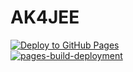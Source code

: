 # AK4JEE

[![Deploy to GitHub Pages](https://github.com/akashicrecords4jee/akashicrecords4jee.github.io/actions/workflows/deploy.yml/badge.svg)](https://github.com/akashicrecords4jee/akashicrecords4jee.github.io/actions/workflows/deploy.yml)  
[![pages-build-deployment](https://github.com/akashicrecords4jee/akashicrecords4jee.github.io/actions/workflows/pages/pages-build-deployment/badge.svg?branch=gh-pages)](https://github.com/akashicrecords4jee/akashicrecords4jee.github.io/actions/workflows/pages/pages-build-deployment)
